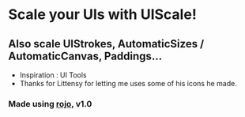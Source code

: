 # Scale your UIs with UIScale!
## Also scale UIStrokes, AutomaticSizes / AutomaticCanvas, Paddings...

- Inspiration : UI Tools
- Thanks for Littensy for letting me uses some of his icons he made.

### Made using [rojo](https://rojo.space/), v1.0
